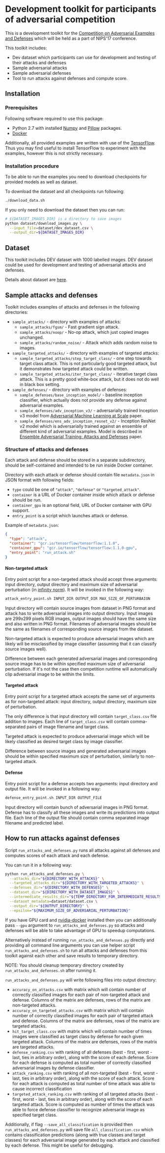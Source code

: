 
# Development toolkit for participants of adversarial competition

This is a development toolkit for the
[Competition on Adversarial Examples and Defenses](https://www.kaggle.com/nips-2017-adversarial-learning-competition)
which will be held as a part of NIPS'17 conference.

This toolkit includes:

* Dev dataset which participants can use for development and testing of their
  attacks and defenses
* Sample adversarial attacks
* Sample adversarial defenses
* Tool to run attacks against defenses and compute score.

## Installation

### Prerequisites

Following software required to use this package:

* Python 2.7 with installed [Numpy](http://www.numpy.org/)
  and [Pillow](https://python-pillow.org/) packages.
* [Docker](https://www.docker.com/)

Additionally, all provided examples are written with use of
the [TensorFlow](https://www.tensorflow.org/).
Thus you may find useful to install TensorFlow to experiment with the examples,
however this is not strictly necessary.

### Installation procedure

To be able to run the examples you need to download checkpoints for provided models
as well as dataset.

To download the dataset and all checkpoints run following:

```bash
./download_data.sh
```

If you only need to download the dataset then you can run:

```bash
# ${DATASET_IMAGES_DIR} is a directory to save images
python dataset/download_images.py \
  --input_file=dataset/dev_dataset.csv \
  --output_dir=${DATASET_IMAGES_DIR}
```

## Dataset

This toolkit includes DEV dataset with 1000 labelled images.
DEV dataset could be used for development and testing of adversarial attacks
and defenses.

Details about dataset are [here](dataset/README.md).

## Sample attacks and defenses

Toolkit includes examples of attacks and defenses in the following directories:

* `sample_attacks/` - directory with examples of attacks:
  * `sample_attacks/fgsm/` - Fast gradient sign attack.
  * `sample_attacks/noop/` - No-op attack, which just copied images unchanged.
  * `sample_attacks/random_noise/` - Attack which adds random noise to images.
* `sample_targeted_attacks/` - directory with examples of targeted attacks:
  * `sample_targeted_attacks/step_target_class/` - one step towards target
    class attack. This is not particularly good targeted attack, but it
    demonstrates how targeted attack could be written.
  * `sample_targeted_attacks/iter_target_class/` - iterative target class
    attack. This is a pretty good white-box attack,
    but it does not do well in black box setting.
* `sample_defenses/` - directory with examples of defenses:
  * `sample_defenses/base_inception_model/` - baseline inception classifier,
    which actually does not provide any defense against adversarial examples.
  * `sample_defenses/adv_inception_v3/` - adversarially trained Inception v3
    model from [Adversarial Machine Learning at
    Scale](https://arxiv.org/abs/1611.01236) paper.
  * `sample_defenses/ens_adv_inception_resnet_v2/` - Inception ResNet v2
    model which is adversarially trained against an ensemble of different
    kind of adversarial examples. Model is described in
    [Ensemble Adversarial Training: Attacks and
    Defenses](https://arxiv.org/abs/1705.07204) paper.

### Structure of attacks and defenses

Each attack and defense should be stored in a separate subdirectory,
should be self-contained and intended to be run inside Docker container.

Directory with each attack or defense should contain file `metadata.json`
in JSON format with following fields:

* `type` could be one of `"attack"`, `"defense"` or `"targeted_attack"`.
* `container` is a URL of Docker container inside which attack or defense
  should be run.
* `container_gpu` is an optional field, URL of Docker container with
  GPU support.
* `entry_point` is a script which launches attack or defense.

Example of `metadata.json`:

```json
{
  "type": "attack",
  "container": "gcr.io/tensorflow/tensorflow:1.1.0",
  "container_gpu": "gcr.io/tensorflow/tensorflow:1.1.0-gpu",
  "entry_point": "run_attack.sh"
}
```

#### Non-targeted attack

Entry point script for a non-targeted attack should accept three arguments:
input directory, output directory and maximum size of adversarial perturbation
(in [infinity norm](https://en.wikipedia.org/wiki/Uniform_norm)). It will be
invoked in the following way:

```bash
attack_entry_point.sh INPUT_DIR OUTPUT_DIR MAX_SIZE_OF_PERTURBAION
```

Input directory will contain source images from dataset in PNG format and attack
has to write adversarial images into output directory.
Input images are 299x299 pixels RGB images, output images should have the same
size and also written in PNG format.
Filenames of adversarial images should be the same as filenames of
corresponding source images from the dataset.

Non-targeted attack is expected to produce adversarial images which are likely
will be misclassified by image classifier (assuming that it can classify source
images well).

Difference between each generated adversarial images and corresponding source
image has to be within specified maximum size of adversarial perturbation.
If it's not the case then competition runtime will automatically clip
adversarial image to be within the limits.

#### Targeted attack

Entry point script for a targeted attack accepts the same set of arguments as
for non-targeted attack: input directory, output directory, maximum size of
perturbation.

The only difference is that input directory will contain `target_class.csv` file
addition to images. Each line of `target_class.csv` will contain
comma-separated pairs of image filename and target class.

Targeted attack is expected to produce adversarial image which will
be likely classified as desired target class by image classifier.

Difference between source images and generated adversarial images
should be within specified maximum size of perturbation,
similarly to non-targeted attack.

#### Defense

Entry point script for a defense accepts two arguments: input directory and
output file. It will be invoked in a following way:

```bash
defense_entry_point.sh INPUT_DIR OUTPUT_FILE
```

Input directory will contain bunch of adversarial images in PNG format.
Defense has to classify all these images and write its predictions into
output file. Each line of the output file should contain comma separated image
filename and predicted label.

## How to run attacks against defenses

Script `run_attacks_and_defenses.py` runs all attacks against all defenses
and computes scores of each attack and each defense.

You can run it in a following way:

```bash
python run_attacks_and_defenses.py \
  --attacks_dir="${DIRECTORY_WITH_ATTACKS}" \
  --targeted_attacks_dir="${DIRECTORY_WITH_TARGETED_ATTACKS}" \
  --defenses_dir="${DIRECTORY_WITH_DEFENSES}" \
  --dataset_dir="${DIRECTORY_WITH_DATASET_IMAGES}" \
  --intermediate_results_dir="${TEMP_DIRECTORY_FOR_INTERMEDIATE_RESULTS}" \
  --dataset_metadata=dataset/dataset.csv \
  --output_dir="${OUTPUT_DIRECTORY}" \
  --epsilon="${MAXIMUM_SIZE_OF_ADVERSARIAL_PERTURBATION}"
```

If you have GPU card and
[nvidia-docker](https://github.com/NVIDIA/nvidia-docker) installed then you can
additionally pass `--gpu` argument to `run_attacks_and_defenses.py`
so attacks and defenses will be able to take advantage of GPU to speedup
computations.

Alternatively instead of running `run_attacks_and_defenses.py` directly and
providing all command line arguments you can use helper script
`run_attacks_and_defenses.sh` to run all attacks and defenses from this toolkit
against each other and save results to temporary directory.

NOTE: You should cleanup temporary directory created by
`run_attacks_and_defenses.sh` after running it.

`run_attacks_and_defenses.py` will write following files into output directory:

* `accuracy_on_attacks.csv` with matrix which will contain number of correctly
  classified images for each pair of non-targeted attack and defense.
  Columns of the matrix are defenses, rows of the matrix are
  non-targeted attacks.
* `accuracy_on_targeted_attacks.csv` with matrix which will contain number of
  correctly classified images for each pair of targeted attack and defense.
  Columns of the matrix are defenses, rows of the matrix are targeted attacks.
* `hit_target_class.csv` with matrix which will contain number of times images
  were classified as target class by defense for each given targeted attack.
  Columns of the matrix are defenses, rows of the matrix are targeted attacks.
* `defense_ranking.csv` with ranking of all defenses (best - first,
  worst - last, ties in arbitrary order), along with the score of each defense.
  Score for each defense is computed as total number of correctly classified
  adversarial images by defense classifier.
* `attack_ranking.csv` with ranking of all non-targeted (best - first,
  worst - last, ties in arbitrary order), along with the score of each attack.
  Score for each attack is computed as total number of time attack was able to
  cause incorrect classification
* `targeted_attack_ranking.csv` with ranking of all targeted attacks
  (best - first, worst - last, ties in arbitrary order), along with the score of
  each targeted attack.
  Score is computed as number of times the attack was able to force defense
  classifier to recognize adversarial image as specified target class.

Additionally, if flag `--save_all_classification` is provided then
`run_attacks_and_defenses.py` will save file `all_classification.csv`
which contains classification predictions (along with true classes and
target classes) for each adversarial image generated by each attack
and classified by each defense. This might be useful for debugging.
